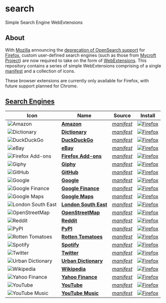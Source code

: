 # search
Simple Search Engine WebExtensions

## About
With [Mozilla](https://www.mozilla.org/en-US/) announcing the [deprecation of OpenSearch support](https://blog.mozilla.org/addons/2019/10/15/search-engine-add-ons-to-be-removed-from-addons-mozilla-org/) for [Firefox](https://www.mozilla.org/en-GB/firefox/new/), custom user-defined search engines (such as those from [Mycroft Project](https://mycroftproject.com/)) are now required to take on the form of [WebExtensions](https://developer.mozilla.org/en-US/docs/Mozilla/Add-ons/WebExtensions). This repository contains a series of simple WebExtensions comprising of a single [manifest](https://developer.mozilla.org/en-US/docs/Mozilla/Add-ons/WebExtensions/manifest.json) and a collection of icons.

These browser extensions are currently only available for Firefox, with future support planned for Chrome.

## [Search Engines](https://addons.mozilla.org/en-US/firefox/user/16933360/)
| Icon                                                                                                  | Name                                                     | Source                                                                                          | Install                                                                                                                                                                                                 |
| ----------------------------------------------------------------------------------------------------- | -------------------------------------------------------- | ----------------------------------------------------------------------------------------------- | ------------------------------------------------------------------------------------------------------------------------------------------------------------------------------------------------------- |
| ![Amazon](https://github.com/tombulled/search/raw/main/amazon/src/icons/48.png)                       | **[Amazon](https://www.amazon.co.uk/)**                  | *[manifest](https://github.com/tombulled/search/blob/main/amazon/src/manifest.json)*            | [![Firefox](https://img.shields.io/badge/Firefox-141e24.svg?&style=for-the-badge&logo=firefox-browser&logoColor=white)](https://addons.mozilla.org/en-US/firefox/addon/search-engine-amazon/)           |
| ![Dictionary](https://github.com/tombulled/search/raw/main/dictionary/src/icons/48.png)               | **[Dictionary](https://www.dictionary.com/)**            | *[manifest](https://github.com/tombulled/search/blob/main/dictionary/src/manifest.json)*        | [![Firefox](https://img.shields.io/badge/Firefox-141e24.svg?&style=for-the-badge&logo=firefox-browser&logoColor=white)](https://addons.mozilla.org/en-US/firefox/addon/search-engine-dictionary/)       |
| ![DuckDuckGo](https://github.com/tombulled/search/raw/main/duckduckgo/src/icons/48.png)               | **[DuckDuckGo](https://duckduckgo.com/)**                | *[manifest](https://github.com/tombulled/search/blob/main/duckduckgo/src/manifest.json)*        | [![Firefox](https://img.shields.io/badge/Firefox-141e24.svg?&style=for-the-badge&logo=firefox-browser&logoColor=white)](https://addons.mozilla.org/en-US/firefox/addon/search-engine-duckduckgo/)       |
| ![eBay](https://github.com/tombulled/search/raw/main/ebay/src/icons/48.png)                           | **[eBay](https://www.ebay.co.uk/)**                      | *[manifest](https://github.com/tombulled/search/blob/main/ebay/src/manifest.json)*              | [![Firefox](https://img.shields.io/badge/Firefox-141e24.svg?&style=for-the-badge&logo=firefox-browser&logoColor=white)](https://addons.mozilla.org/en-US/firefox/addon/search-engine-ebay/)             |
| ![Firefox Add-ons](https://github.com/tombulled/search/raw/main/firefox-addons/src/icons/48.png)      | **[Firefox Add-ons](https://addons.mozilla.org/)**       | *[manifest](https://github.com/tombulled/search/blob/main/firefox-addons/src/manifest.json)*    | [![Firefox](https://img.shields.io/badge/Firefox-141e24.svg?&style=for-the-badge&logo=firefox-browser&logoColor=white)](https://addons.mozilla.org/en-US/firefox/addon/search-engine-firefox-addons/)   |
| ![Giphy](https://github.com/tombulled/search/raw/main/giphy/src/icons/48.png)                         | **[Giphy](https://giphy.com/)**                          | *[manifest](https://github.com/tombulled/search/blob/main/giphy/src/manifest.json)*             | [![Firefox](https://img.shields.io/badge/Firefox-141e24.svg?&style=for-the-badge&logo=firefox-browser&logoColor=white)](https://addons.mozilla.org/en-US/firefox/addon/search-engine-giphy/)            |
| ![GitHub](https://github.com/tombulled/search/raw/main/github/src/icons/48.png)                       | **[GitHub](https://github.com/)**                        | *[manifest](https://github.com/tombulled/search/blob/main/github/src/manifest.json)*            | [![Firefox](https://img.shields.io/badge/Firefox-141e24.svg?&style=for-the-badge&logo=firefox-browser&logoColor=white)](https://addons.mozilla.org/en-US/firefox/addon/search-engine-github/)           |
| ![Google](https://github.com/tombulled/search/raw/main/google/src/icons/48.png)                       | **[Google](https://www.google.co.uk/)**                  | *[manifest](https://github.com/tombulled/search/blob/main/google/src/manifest.json)*            | [![Firefox](https://img.shields.io/badge/Firefox-141e24.svg?&style=for-the-badge&logo=firefox-browser&logoColor=white)](https://addons.mozilla.org/en-US/firefox/addon/search-engine-google/)           |
| ![Google Finance](https://github.com/tombulled/search/raw/main/google-finance/src/icons/48.png)       | **[Google Finance](https://www.google.com/finance/)**    | *[manifest](https://github.com/tombulled/search/blob/main/google-finance/src/manifest.json)*    | [![Firefox](https://img.shields.io/badge/Firefox-141e24.svg?&style=for-the-badge&logo=firefox-browser&logoColor=white)](https://addons.mozilla.org/en-US/firefox/addon/search-engine-google-finance/)   |
| ![Google Maps](https://github.com/tombulled/search/raw/main/google-maps/src/icons/48.png)             | **[Google Maps](https://www.google.co.uk/maps/)**        | *[manifest](https://github.com/tombulled/search/blob/main/google-maps/src/manifest.json)*       | [![Firefox](https://img.shields.io/badge/Firefox-141e24.svg?&style=for-the-badge&logo=firefox-browser&logoColor=white)](https://addons.mozilla.org/en-US/firefox/addon/search-engine-google-maps/)      |
| ![London South East](https://github.com/tombulled/search/raw/main/london-south-east/src/icons/48.png) | **[London South East](https://www.lse.co.uk/)**          | *[manifest](https://github.com/tombulled/search/blob/main/london-south-east/src/manifest.json)* | [![Firefox](https://img.shields.io/badge/Firefox-141e24.svg?&style=for-the-badge&logo=firefox-browser&logoColor=white)](https://addons.mozilla.org/en-US/firefox/addon/search-engine-lse/)              |
| ![OpenStreetMap](https://github.com/tombulled/search/raw/main/openstreetmap/src/icons/48.png)         | **[OpenStreetMap](https://www.openstreetmap.org/)**      | *[manifest](https://github.com/tombulled/search/blob/main/openstreetmap/src/manifest.json)*     | [![Firefox](https://img.shields.io/badge/Firefox-141e24.svg?&style=for-the-badge&logo=firefox-browser&logoColor=white)](https://addons.mozilla.org/en-US/firefox/addon/search-engine-openstreetmap/)    |
| ![Reddit](https://github.com/tombulled/search/raw/main/reddit/src/icons/48.png)                       | **[Reddit](https://www.reddit.com/)**                    | *[manifest](https://github.com/tombulled/search/blob/main/reddit/src/manifest.json)*            | [![Firefox](https://img.shields.io/badge/Firefox-141e24.svg?&style=for-the-badge&logo=firefox-browser&logoColor=white)](https://addons.mozilla.org/en-US/firefox/addon/search-engine-reddit/)           |
| ![PyPI](https://github.com/tombulled/search/raw/main/pypi/src/icons/48.png)                           | **[PyPI](https://pypi.org/)**                            | *[manifest](https://github.com/tombulled/search/blob/main/pypi/src/manifest.json)*              | [![Firefox](https://img.shields.io/badge/Firefox-141e24.svg?&style=for-the-badge&logo=firefox-browser&logoColor=white)](https://addons.mozilla.org/en-US/firefox/addon/search-engine-pypi/)             |
| ![Rotten Tomatoes](https://github.com/tombulled/search/raw/main/rotten-tomatoes/src/icons/48.png)     | **[Rotten Tomatoes](https://www.rottentomatoes.com/)**   | *[manifest](https://github.com/tombulled/search/blob/main/rotten-tomatoes/src/manifest.json)*   | [![Firefox](https://img.shields.io/badge/Firefox-141e24.svg?&style=for-the-badge&logo=firefox-browser&logoColor=white)](https://addons.mozilla.org/en-US/firefox/addon/search-engine-rotten-tomatoes/)  |
| ![Spotify](https://github.com/tombulled/search/raw/main/spotify/src/icons/48.png)                     | **[Spotify](https://www.spotify.com/)**                  | *[manifest](https://github.com/tombulled/search/blob/main/spotify/src/manifest.json)*           | [![Firefox](https://img.shields.io/badge/Firefox-141e24.svg?&style=for-the-badge&logo=firefox-browser&logoColor=white)](https://addons.mozilla.org/en-US/firefox/addon/search-engine-spotify/)          |
| ![Twitter](https://github.com/tombulled/search/raw/main/twitter/src/icons/48.png)                     | **[Twitter](https://twitter.com/)**                      | *[manifest](https://github.com/tombulled/search/blob/main/twitter/src/manifest.json)*           | [![Firefox](https://img.shields.io/badge/Firefox-141e24.svg?&style=for-the-badge&logo=firefox-browser&logoColor=white)](https://addons.mozilla.org/en-US/firefox/addon/search-engine-twitter/)          |
| ![Urban Dictionary](https://github.com/tombulled/search/raw/main/urban-dictionary/src/icons/48.png)   | **[Urban Dictionary](https://www.urbandictionary.com/)** | *[manifest](https://github.com/tombulled/search/blob/main/urban-dictionary/src/manifest.json)*  | [![Firefox](https://img.shields.io/badge/Firefox-141e24.svg?&style=for-the-badge&logo=firefox-browser&logoColor=white)](https://addons.mozilla.org/en-US/firefox/addon/search-engine-urban-dictionary/) |
| ![Wikipedia](https://github.com/tombulled/search/raw/main/wikipedia/src/icons/48.png)                 | **[Wikipedia](https://www.wikipedia.org/)**              | *[manifest](https://github.com/tombulled/search/blob/main/wikipedia/src/manifest.json)*         | [![Firefox](https://img.shields.io/badge/Firefox-141e24.svg?&style=for-the-badge&logo=firefox-browser&logoColor=white)](https://addons.mozilla.org/en-US/firefox/addon/search-engine-wikipedia/)        |
| ![Yahoo Finance](https://github.com/tombulled/search/raw/main/yahoo-finance/src/icons/48.png)         | **[Yahoo Finance](https://uk.finance.yahoo.com/)**       | *[manifest](https://github.com/tombulled/search/blob/main/yahoo-finance/src/manifest.json)*     | [![Firefox](https://img.shields.io/badge/Firefox-141e24.svg?&style=for-the-badge&logo=firefox-browser&logoColor=white)](https://addons.mozilla.org/en-US/firefox/addon/search-engine-yahoo-finance/)    |
| ![YouTube](https://github.com/tombulled/search/raw/main/youtube/src/icons/48.png)                     | **[YouTube](https://www.youtube.com/)**                  | *[manifest](https://github.com/tombulled/search/blob/main/youtube/src/manifest.json)*           | [![Firefox](https://img.shields.io/badge/Firefox-141e24.svg?&style=for-the-badge&logo=firefox-browser&logoColor=white)](https://addons.mozilla.org/en-US/firefox/addon/search-engine-youtube/)          |
| ![YouTube Music](https://github.com/tombulled/search/raw/main/youtube-music/src/icons/48.png)         | **[YouTube Music](https://music.youtube.com/)**          | *[manifest](https://github.com/tombulled/search/blob/main/youtube-music/src/manifest.json)*     | [![Firefox](https://img.shields.io/badge/Firefox-141e24.svg?&style=for-the-badge&logo=firefox-browser&logoColor=white)](https://addons.mozilla.org/en-US/firefox/addon/search-engine-youtube-music/)    |

